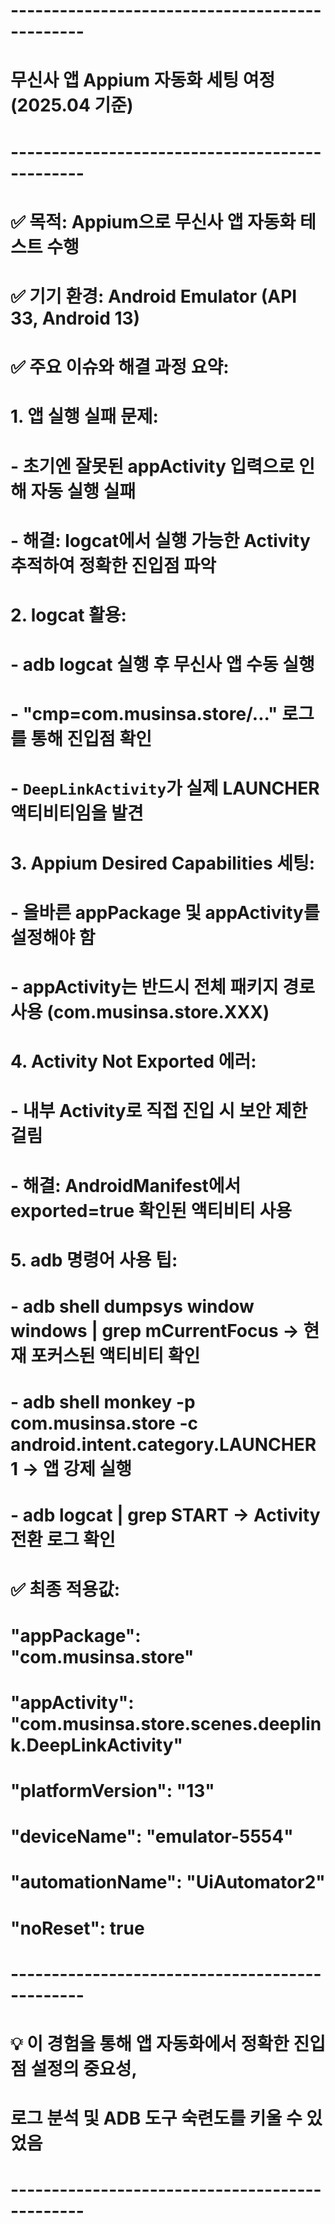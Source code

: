 # -----------------------------------------------
# 무신사 앱 Appium 자동화 세팅 여정 (2025.04 기준)
# -----------------------------------------------
# ✅ 목적: Appium으로 무신사 앱 자동화 테스트 수행
# ✅ 기기 환경: Android Emulator (API 33, Android 13)
# ✅ 주요 이슈와 해결 과정 요약:

# 1. 앱 실행 실패 문제:
#    - 초기엔 잘못된 appActivity 입력으로 인해 자동 실행 실패
#    - 해결: logcat에서 실행 가능한 Activity 추적하여 정확한 진입점 파악

# 2. logcat 활용:
#    - adb logcat 실행 후 무신사 앱 수동 실행
#    - "cmp=com.musinsa.store/..." 로그를 통해 진입점 확인
#    - `DeepLinkActivity`가 실제 LAUNCHER 액티비티임을 발견

# 3. Appium Desired Capabilities 세팅:
#    - 올바른 appPackage 및 appActivity를 설정해야 함
#    - appActivity는 반드시 전체 패키지 경로 사용 (com.musinsa.store.XXX)

# 4. Activity Not Exported 에러:
#    - 내부 Activity로 직접 진입 시 보안 제한 걸림
#    - 해결: AndroidManifest에서 exported=true 확인된 액티비티 사용

# 5. adb 명령어 사용 팁:
#    - adb shell dumpsys window windows | grep mCurrentFocus → 현재 포커스된 액티비티 확인
#    - adb shell monkey -p com.musinsa.store -c android.intent.category.LAUNCHER 1 → 앱 강제 실행
#    - adb logcat | grep START → Activity 전환 로그 확인

# ✅ 최종 적용값:
# "appPackage": "com.musinsa.store"
# "appActivity": "com.musinsa.store.scenes.deeplink.DeepLinkActivity"
# "platformVersion": "13"
# "deviceName": "emulator-5554"
# "automationName": "UiAutomator2"
# "noReset": true

# -----------------------------------------------
# 💡 이 경험을 통해 앱 자동화에서 정확한 진입점 설정의 중요성,
#    로그 분석 및 ADB 도구 숙련도를 키울 수 있었음
# -----------------------------------------------
